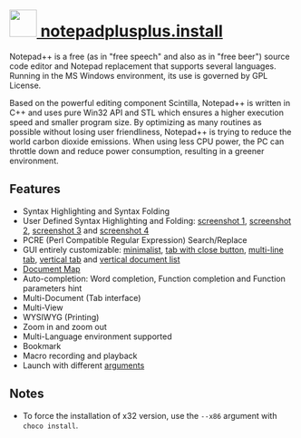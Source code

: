 # [<img src="https://cdn.jsdelivr.net/gh/chocolatey/chocolatey-coreteampackages@8a927ff286164545446171f26f19b436622e69b5/icons/notepadplusplus.png" width="48" height="48"/> notepadplusplus.install](https://chocolatey.org/packages/notepadplusplus.install)

Notepad++ is a free (as in "free speech" and also as in "free beer") source code editor and Notepad replacement that supports several languages. Running in the MS Windows environment, its use is governed by GPL License.

Based on the powerful editing component Scintilla, Notepad++ is written in C++ and uses pure Win32 API and STL which ensures a higher execution speed and smaller program size. By optimizing as many routines as possible without losing user friendliness, Notepad++ is trying to reduce the world carbon dioxide emissions. When using less CPU power, the PC can throttle down and reduce power consumption, resulting in a greener environment.

## Features


* Syntax Highlighting and Syntax Folding
* User Defined Syntax Highlighting and Folding: [screenshot 1](https://notepad-plus-plus.org/assets/images/scsh/ulds_folder.gif), [screenshot 2](https://notepad-plus-plus.org/assets/images/scsh/ulds_keywords.gif), [screenshot 3](https://notepad-plus-plus.org/assets/images/scsh/ulds_comment.gif) and [screenshot 4](https://notepad-plus-plus.org/assets/images/scsh/ulds_op.gif)
* PCRE (Perl Compatible Regular Expression) Search/Replace
* GUI entirely customizable: [minimalist](https://notepad-plus-plus.org/assets/images/scsh/scsh_gui_minimalist.png), [tab with close button](https://notepad-plus-plus.org/assets/images/scsh/scsh_gui_tabCloseButton.png), [multi-line tab](https://notepad-plus-plus.org/assets/images/scsh/scsh_gui_multiLineTab.png), [vertical tab](https://notepad-plus-plus.org/assets/images/scsh/scsh_gui_verticalTab.png) and [vertical document list](https://notepad-plus-plus.org/assets/images/scsh/scsh_gui_verticalDocList.png)
* [Document Map](https://notepad-plus-plus.org/assets/images/docMap.png)
* Auto-completion: Word completion, Function completion and Function parameters hint
* Multi-Document (Tab interface)
* Multi-View
* WYSIWYG (Printing)
* Zoom in and zoom out
* Multi-Language environment supported
* Bookmark
* Macro recording and playback
* Launch with different [arguments](https://notepad-plus-plus.org/assets/images/scsh/scsh_cmdlineArguments.png)

## Notes

- To force the installation of x32 version, use the `--x86` argument with `choco install`.

